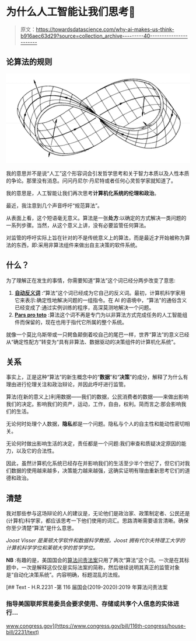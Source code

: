 # 为什么人工智能让我们思考🤔

> 原文：<https://towardsdatascience.com/why-ai-makes-us-think-b916aec63d29?source=collection_archive---------40----------------------->

## 论算法的规则

![](img/4343421c8bf93e22cc2e020515c01154.png)

我的意思并不是说“人工”这个形容词会引发哲学思考和关于智力本质以及人性本质的争论。那里没有消息。问问丹尼尔·丹尼特或者任何心灵哲学家就知道了。

我的意思是，人工智能让我们再次思考**计算机化系统的伦理和政治**。

最近，我注意到几个声音呼吁“规范算法”。

从表面上看，这个短语毫无意义。算法是一张**处方**:以确定的方式解决一类问题的一系列步骤。当然，从这个意义上讲，没有必要监管任何算法。

对监管的呼吁实际上旨在针对的不是传统意义上的算法，而是最近才开始被称为算法的东西，即:采用非算法组件来做出自主决策的软件系统。

## 什么？

为了理解正在发生的事情，你需要知道“算法”这个词已经分两步改变了意思:

1.  [**自动反义词**](http://www.fun-with-words.com/nym_autoantonyms.html) :“算法”这个词已经成为它自己的反义词。最初，计算机科学家用它来表示:确定性地解决问题的一组指令。在 AI 的语境中，“算法”的通俗含义已经变成了:通过实例训练的程序，高深莫测地解决一个问题。
2.  [**Pars pro toto**](https://www.lexico.com/definition/pars_pro_toto) :算法这个词不再是专门为以非算法方式完成任务的人工智能组件而保留的，现在也用于指代它所属的整个系统。

就像一个莫比乌斯带或一只鳄鱼颠倒着咬自己的尾巴一样，世界“算法”的意义已经从“确定性配方”转变为“具有非算法、数据驱动的决策组件的计算机化系统”。

## 关系

事实上，正是这种“算法”的新生概念中的“**数据**”和“**决策**”的成分，解释了为什么有理由进行伦理关注和政治辩论，并因此呼吁进行监管。

算法(在新的意义上)利用数据——我们的数据，公民消费者的数据——来做出影响我们的决定。影响我们的资产，运动，工作，自由，权利。简而言之:那会影响我们的生活。

无论何时处理个人数据，**隐私**都是一个问题。隐私与个人的自主性和能动性密切相关。

无论何时做出影响生活的决定，责任都是一个问题:我们审查和质疑决定原因的能力，以及它的合法性。

因此，虽然计算机化系统已经存在并影响我们的生活至少半个世纪了，但它们对我们数据的使用越来越多，决策能力越来越强，这确实证明有理由重新思考它们的道德和政治。

## 清楚

我对那些参与这场辩论的人的建议是，无论他们是政治家、政策制定者、公民还是(计算机)科学家，都应该思考一下他们使用的词汇。思路清晰需要语言清晰。确保你至少清楚“算法”是什么意思。

*Joost Visser 是莱顿大学软件和数据科学教授。Joost 拥有代尔夫特理工大学的计算机科学学位和莱顿大学的哲学学位。*

**NB** :有趣的是，美国国会的[算法问责法案](https://www.congress.gov/bill/116th-congress/house-bill/2231/text)只用了两次“算法”这个词。一次是在其标题中，一次是解释这仅仅是实际法案的简称，然后继续说明其真正的监管对象是“自动化决策系统”。内容明确，标题混乱的法规。

[](https://www.congress.gov/bill/116th-congress/house-bill/2231/text) [## Text - H.R.2231 -第 116 届国会(2019-2020):2019 年算法问责法案

### 指导美国联邦贸易委员会要求使用、存储或共享个人信息的实体进行…

www.congress.gov](https://www.congress.gov/bill/116th-congress/house-bill/2231/text)